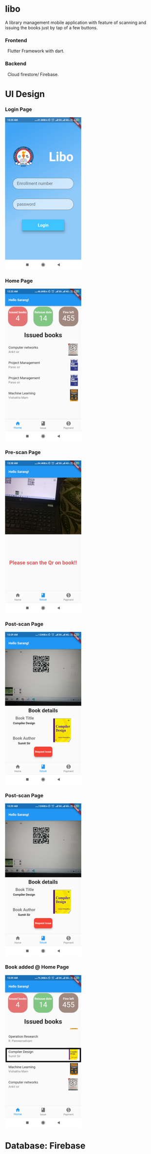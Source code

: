 # libo
A library management mobile application with feature of scanning and issuing the books just by tap of a few buttons.
 <h3>Frontend</h3>
 &nbsp&nbspFlutter Framework with dart.
 <h3>Backend</h3>
    &nbsp&nbspCloud firestore/ Firebase.
    
   # UI Design   
  
  <h3>Login Page</h3>
  <img src="Screenshot_2020-03-20-00-25-35-982_com.example.library_management.png"  width="250"> 
   
  <h3>Home Page</h3> 
 <img src="Screenshot_2020-03-20-00-25-46-626_com.example.library_management.png" width="250">

 <h3>Pre-scan Page</h3> 
 <img src="Screenshot_2020-03-20-00-28-52-998_com.example.library_management.png" width="250">

<h3>Post-scan Page</h3> 
 <img src="Screenshot_2020-03-20-00-29-12-747_com.example.library_management.png" width="250">

<h3>Post-scan Page</h3> 
 <img src="Screenshot_2020-03-20-00-29-12-747_com.example.library_management.png" width="250">

<h3>Book added @ Home Page</h3> 
 <img src="5.png" width="250">

# Database: Firebase

